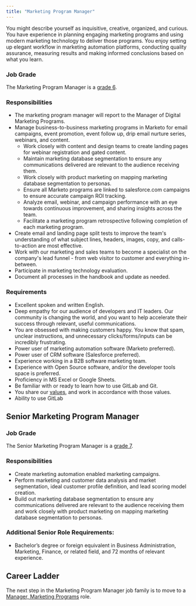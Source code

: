 ```yaml
---
title: "Marketing Program Manager"
---
```


You might describe yourself as inquisitive, creative, organized, and curious. You have experience in planning engaging marketing programs and using modern marketing technology to deliver those programs. You enjoy setting up elegant workflow in marketing automation platforms, conducting quality assurance, measuring results and making informed conclusions based on what you learn.

### Job Grade

The Marketing Program Manager is a [grade 6](https://about.gitlab.com/handbook/total-rewards/compensation/compensation-calculator/#gitlab-job-grades).

### Responsibilities

- The marketing program manager will report to the Manager of Digital Marketing Programs.
- Manage business-to-business marketing programs in Marketo for email campaigns, event promotion, event follow up, drip email nurture series, webinars, and content.
    - Work closely with content and design teams to create landing pages for webinar registration and gated content.
    - Maintain marketing database segmentation to ensure any communications delivered are relevant to the audience receiving them.
    - Work closely with product marketing on mapping marketing database segmentation to personas.
    - Ensure all Marketo programs are linked to salesforce.com campaigns to ensure accurate campaign ROI tracking.
    - Analyze email, webinar, and campaign performance with an eye towards continuous improvement, and sharing insights across the team.
    - Facilitate a marketing program retrospective following completion of each marketing program.
- Create email and landing page split tests to improve the team's understanding of what subject lines, headers, images, copy, and calls-to-action are most effective.
- Work with our marketing and sales teams to become a specialist on the company's lead funnel - from web visitor to customer and everything in-between.
- Participate in marketing technology evaluation.
- Document all processes in the handbook and update as needed.

### Requirements

- Excellent spoken and written English.
- Deep empathy for our audience of developers and IT leaders. Our community is changing the world, and you want to help accelerate their success through relevant, useful communications.
- You are obsessed with making customers happy. You know that spam, unclear instructions, and unnecessary clicks/forms/inputs can be incredibly frustrating.
- Power user of marketing automation software (Marketo preferred).
- Power user of CRM software (Salesforce preferred).
- Experience working in a B2B software marketing team.
- Experience with Open Source software, and/or the developer tools space is preferred.
- Proficiency in MS Excel or Google Sheets.
- Be familiar with or ready to learn how to use GitLab and Git.
- You share our [values](/handbook/values/), and work in accordance with those values.
- Ability to use GitLab

## Senior Marketing Program Manager

### Job Grade

The Senior Marketing Program Manager is a [grade 7](https://about.gitlab.com/handbook/total-rewards/compensation/compensation-calculator/#gitlab-job-grades).

### Responsibilities

- Create marketing automation enabled marketing campaigns.
- Perform marketing and customer data analysis and market segmentation, ideal customer profile definition, and lead scoring model creation.
- Build out marketing database segmentation to ensure any communications delivered are relevant to the audience receiving them and work closely with product marketing on mapping marketing database segmentation to personas.

### Additional Senior Role Requirements:

- Bachelor’s degree or foreign equivalent in Business Administration, Marketing, Finance, or related field, and 72 months of relevant experience.

## Career Ladder

The next step in the Marketing Program Manager job family is to move to a [Manager, Marketing Programs](/job-families/marketing/manager-marketing-programs) role.

